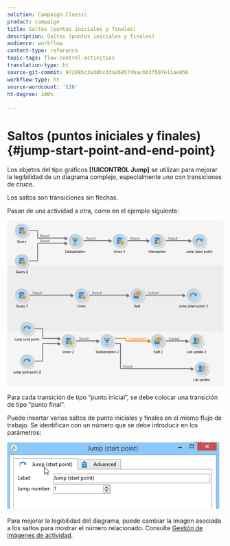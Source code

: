 ```yaml
---
solution: Campaign Classic
product: campaign
title: Saltos (puntos iniciales y finales)
description: Saltos (puntos iniciales y finales)
audience: workflow
content-type: reference
topic-tags: flow-control-activities
translation-type: ht
source-git-commit: 972885c3a38bcd3a260574bacbb3f507e11ae05b
workflow-type: ht
source-wordcount: '116'
ht-degree: 100%

---
```



# Saltos (puntos iniciales y finales){#jump-start-point-and-end-point}

Los objetos del tipo gráficos **[!UICONTROL Jump]** se utilizan para mejorar la legibilidad de un diagrama complejo, especialmente uno con transiciones de cruce.

Los saltos son transiciones sin flechas.

Pasan de una actividad a otra, como en el ejemplo siguiente:

![](assets/s_user_segmentation_jump_sample.png)

Para cada transición de tipo “punto inicial”, se debe colocar una transición de tipo “punto final”.

Puede insertar varios saltos de punto iniciales y finales en el mismo flujo de trabajo. Se identifican con un número que se debe introducir en los parámetros:

![](assets/s_user_segmentation_jump_in.png)

Para mejorar la legibilidad del diagrama, puede cambiar la imagen asociada a los saltos para mostrar el número relacionado. Consulte [Gestión de imágenes de actividad](../../workflow/using/managing-activity-images.md).
